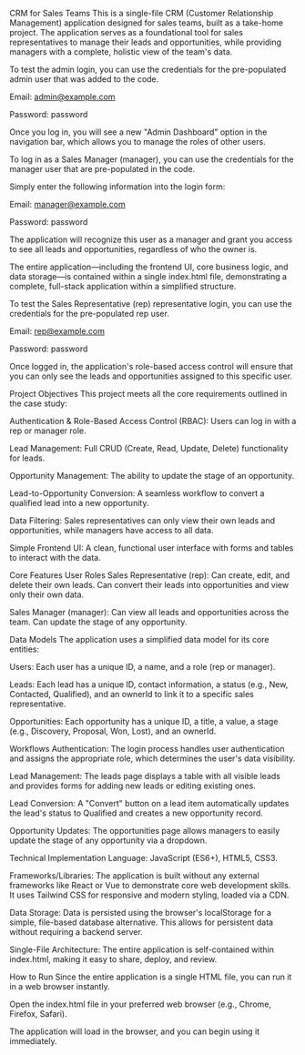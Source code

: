 CRM for Sales Teams
This is a single-file CRM (Customer Relationship Management) application designed for sales teams, built as a take-home project. The application serves as a foundational tool for sales representatives to manage their leads and opportunities, while providing managers with a complete, holistic view of the team's data.

To test the admin login, you can use the credentials for the pre-populated admin user that was added to the code.

Email: admin@example.com

Password: password

Once you log in, you will see a new "Admin Dashboard" option in the navigation bar, which allows you to manage the roles of other users.

To log in as a Sales Manager (manager), you can use the credentials for the manager user that are pre-populated in the code.

Simply enter the following information into the login form:

Email: manager@example.com

Password: password

The application will recognize this user as a manager and grant you access to see all leads and opportunities, regardless of who the owner is.

The entire application—including the frontend UI, core business logic, and data storage—is contained within a single index.html file, demonstrating a complete, full-stack application within a simplified structure.

To test the Sales Representative (rep) representative login, you can use the credentials for the pre-populated rep user.

Email: rep@example.com

Password: password

Once logged in, the application's role-based access control will ensure that you can only see the leads and opportunities assigned to this specific user.


Project Objectives
This project meets all the core requirements outlined in the case study:

Authentication & Role-Based Access Control (RBAC): Users can log in with a rep or manager role.

Lead Management: Full CRUD (Create, Read, Update, Delete) functionality for leads.

Opportunity Management: The ability to update the stage of an opportunity.

Lead-to-Opportunity Conversion: A seamless workflow to convert a qualified lead into a new opportunity.

Data Filtering: Sales representatives can only view their own leads and opportunities, while managers have access to all data.

Simple Frontend UI: A clean, functional user interface with forms and tables to interact with the data.

Core Features
User Roles
Sales Representative (rep): Can create, edit, and delete their own leads. Can convert their leads into opportunities and view only their own data.

Sales Manager (manager): Can view all leads and opportunities across the team. Can update the stage of any opportunity.

Data Models
The application uses a simplified data model for its core entities:

Users: Each user has a unique ID, a name, and a role (rep or manager).

Leads: Each lead has a unique ID, contact information, a status (e.g., New, Contacted, Qualified), and an ownerId to link it to a specific sales representative.

Opportunities: Each opportunity has a unique ID, a title, a value, a stage (e.g., Discovery, Proposal, Won, Lost), and an ownerId.

Workflows
Authentication: The login process handles user authentication and assigns the appropriate role, which determines the user's data visibility.

Lead Management: The leads page displays a table with all visible leads and provides forms for adding new leads or editing existing ones.

Lead Conversion: A "Convert" button on a lead item automatically updates the lead's status to Qualified and creates a new opportunity record.

Opportunity Updates: The opportunities page allows managers to easily update the stage of any opportunity via a dropdown.

Technical Implementation
Language: JavaScript (ES6+), HTML5, CSS3.

Frameworks/Libraries: The application is built without any external frameworks like React or Vue to demonstrate core web development skills. It uses Tailwind CSS for responsive and modern styling, loaded via a CDN.

Data Storage: Data is persisted using the browser's localStorage for a simple, file-based database alternative. This allows for persistent data without requiring a backend server.

Single-File Architecture: The entire application is self-contained within index.html, making it easy to share, deploy, and review.

How to Run
Since the entire application is a single HTML file, you can run it in a web browser instantly.

Open the index.html file in your preferred web browser (e.g., Chrome, Firefox, Safari).

The application will load in the browser, and you can begin using it immediately.
